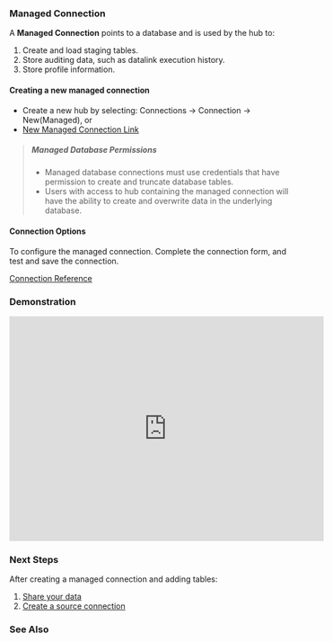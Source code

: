 ### Managed Connection

A **Managed Connection** points to a database and is used by the hub to:

1.  Create and load staging tables.
2.  Store auditing data, such as datalink execution history.
3.  Store profile information.


#### Creating a new managed connection

* Create a new hub by selecting: Connections &rarr; Connection &rarr; New(Managed), or
* [New Managed Connection Link](route:/hub/{{HUBKEY}}/summary/connections/connection-new/Managed)

> ##### Managed Database Permissions
> * Managed database connections must use credentials that have permission to create and truncate database tables.
> * Users with access to hub containing the managed connection will have the ability to create and overwrite data in the underlying database.

#### Connection Options

To configure the managed connection.  Complete the connection form, and test and save the connection.

[Connection Reference](reference/connections.md)

### Demonstration

<iframe width="560" height="400" src="https://www.youtube.com/embed/1LS4ZGDWYwE" frameborder="0" allow="autoplay; encrypted-media" allowfullscreen></iframe>

### Next Steps

After creating a managed connection and adding tables:

1. [Share your data](intro/sharing_data.md)
2. [Create a source connection](connections-source.md)

### See Also
